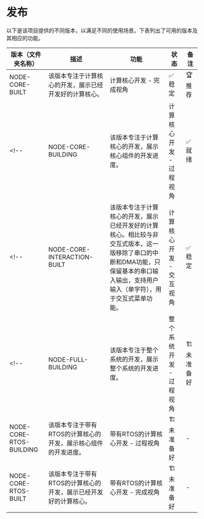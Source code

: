 # 发布

以下是该项目提供的不同版本，以满足不同的使用场景。下表列出了可用的版本及其相应的功能。

| 版本（文件夹名称） | 描述 | 功能 | 状态 | 备注 |
| ------- | ----------- | -------- | ------ | ----- |
| NODE-CORE-BUILT | 该版本专注于计算核心的开发，展示已经开发好的计算核心。 | 计算核心开发 - 完成视角 | ✅ 稳定 | 🏆 推荐 |
<!-- | NODE-CORE-BUILDING | 该版本专注于计算核心的开发，展示核心组件的开发进度。 | 计算核心开发 - 过程视角 | ✅ 就绪 | 理论上来说与NODE-CORE-BUILT等价，只是没有经过充分测试 | -->
<!-- | NODE-CORE-INTERACTION-BUILT | 该版本专注于计算核心的开发，展示已经开发好的计算核心。相比较与非交互式版本，这一版移除了串口的中断和DMA功能，只保留基本的串口输入输出，支持用户输入（单字符），用于交互式菜单功能。 | 计算核心开发 - 交互视角 | ✅ 稳定 | 🏆 推荐 | -->
<!-- | NODE-FULL-BUILDING | 该版本专注于整个系统的开发，展示整个系统的开发进度。 | 整个系统开发 - 过程视角 | 🏗️ 未准备好 | - |
| NODE-CORE-RTOS-BUILDING | 该版本专注于带有RTOS的计算核心的开发，展示核心组件的开发进度。 | 带有RTOS的计算核心开发 - 过程视角 | 🏗️ 未准备好 | - |
| NODE-CORE-RTOS-BUILT | 该版本专注于带有RTOS的计算核心的开发，展示已经开发好的计算核心。 | 带有RTOS的计算核心开发 - 完成视角 | 🏗️ 未准备好 | - | -->
